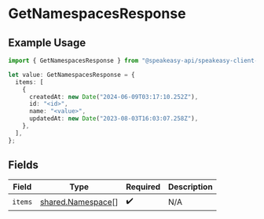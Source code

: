 # GetNamespacesResponse

## Example Usage

```typescript
import { GetNamespacesResponse } from "@speakeasy-api/speakeasy-client-sdk-typescript/sdk/models/shared";

let value: GetNamespacesResponse = {
  items: [
    {
      createdAt: new Date("2024-06-09T03:17:10.252Z"),
      id: "<id>",
      name: "<value>",
      updatedAt: new Date("2023-08-03T16:03:07.258Z"),
    },
  ],
};
```

## Fields

| Field                                                         | Type                                                          | Required                                                      | Description                                                   |
| ------------------------------------------------------------- | ------------------------------------------------------------- | ------------------------------------------------------------- | ------------------------------------------------------------- |
| `items`                                                       | [shared.Namespace](../../../sdk/models/shared/namespace.md)[] | :heavy_check_mark:                                            | N/A                                                           |